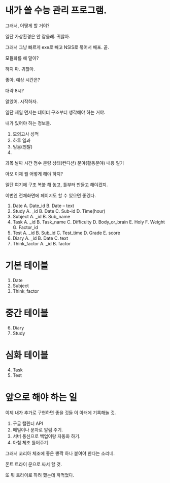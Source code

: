 내가 쓸 수능 관리 프로그램.
=========================


그래서, 어떻게 할 거야?

일단 가상환경은 안 잡을래. 귀찮아.

그래서 그냥 빠르게 exe로 빼고 NSIS로 묶어서 배포. 끝.

모듈화를 해 말아?

하지 마. 귀찮아.

좋아. 예상 시간은?

대략 8시?

알았어. 시작하자.


일단 제일 먼저는 데이터 구조부터 생각해야 하는 거야.

내가 있어야 하는 정보들.

1. 모의고사 성적
2. 하루 일과
3. 믿음(멘탈)
4. 

과목
날짜
시간
점수
분량
상태(컨디션)
분야(활동분야)
내용
일기


아오 이제 뭘 어떻게 해야 하지?

일단 여기에 구조 복붙 해 놓고, 틀부터 만들고 해야겠지.

이번엔 전체화면에 페이지도 할 수 있으면 좋겠다.

1.	Date
    A.	Date_id
    B.	Date – text
2.	Study
    A.	_id
    B.	Date
    C.	Sub-id
    D.	Time(hour)
3.	Subject
    A.	_id
    B.	Sub_name
4.	Task
    A.	_id
    B.	Task_name
    C.	Difficulty
    D.	Body_or_brain
    E.	Holy
    F.	Weight
    G.	Factor_id
5.	Test
    A.	_id
    B.	Sub_id
    C.	Test_time
    D.	Grade
    E.	score
6.	Diary
    A.	_id
    B.	Date
    C.	text
7.	Think_factor
    A.	_id
    B.	factor


# 기본 테이블

1.  Date
3.	Subject
7.	Think_factor

# 중간 테이블

6.	Diary
2.	Study

# 심화 테이블

4.	Task
5.	Test


# 앞으로 해야 하는 일

이제 내가 추가로 구현하면 좋을 것들 이 아래에 기록해놀 것.
1. 구글 캘린더 API
2. 메일이나 문자로 알림 주기.
3. 서버 통신으로 백업이랑 자동화 하기.
4. 아침 체조 틀어주기

그래서 코리아 체조에 좋은 뽕짝 하나 붙여야 한다는 소리네.

폰트 트라이 문으로 짜서 할 것.

또 뭐 트라이로 하려 했는데 까먹었다.